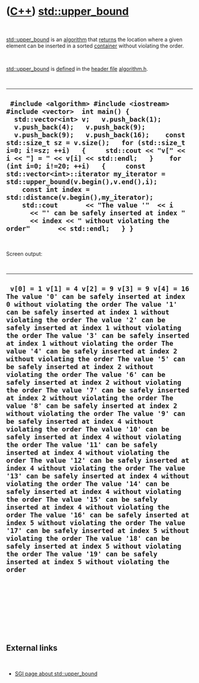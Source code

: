 
 

 

 

 

 

([C++](Cpp.md)) [std::upper\_bound](CppStdUpper_bound.md)
========================================================

 

[std::upper\_bound](CppStdUpper_bound.md) is an
[algorithm](CppAlgorithm.md) that [returns](CppReturn.md) the location
where a given element can be inserted in a sorted
[container](CppContainer.md) without violating the order.

 

[std::upper\_bound](CppStdUpper_bound.md) is [defined](CppDefinition.md)
in the [header file](CppHeaderFile.md)
[algorithm.h](CppAlgorithmH.md).

 

  ----------------------------------------------------------------------------------------------------------------------------------------------------------------------------------------------------------------------------------------------------------------------------------------------------------------------------------------------------------------------------------------------------------------------------------------------------------------------------------------------------------------------------------------------------------------------------------------------------------------------------------------------------------------------------------------------------
  ` #include <algorithm> #include <iostream> #include <vector>  int main() {   std::vector<int> v;   v.push_back(1);   v.push_back(4);   v.push_back(9);   v.push_back(9);   v.push_back(16);    const std::size_t sz = v.size();   for (std::size_t i=0; i!=sz; ++i)   {     std::cout << "v[" << i << "] = " << v[i] << std::endl;   }    for (int i=0; i!=20; ++i)   {     const std::vector<int>::iterator my_iterator = std::upper_bound(v.begin(),v.end(),i);     const int index = std::distance(v.begin(),my_iterator);     std::cout       << "The value '"  << i       << "' can be safely inserted at index "       << index << " without violating the order"       << std::endl;   } }`
  ----------------------------------------------------------------------------------------------------------------------------------------------------------------------------------------------------------------------------------------------------------------------------------------------------------------------------------------------------------------------------------------------------------------------------------------------------------------------------------------------------------------------------------------------------------------------------------------------------------------------------------------------------------------------------------------------------

 

Screen output:

 

  --------------------------------------------------------------------------------------------------------------------------------------------------------------------------------------------------------------------------------------------------------------------------------------------------------------------------------------------------------------------------------------------------------------------------------------------------------------------------------------------------------------------------------------------------------------------------------------------------------------------------------------------------------------------------------------------------------------------------------------------------------------------------------------------------------------------------------------------------------------------------------------------------------------------------------------------------------------------------------------------------------------------------------------------------------------------------------------------------------------------------------------------------------------------------------------------------------------------------------------------------------------------------------------------------------------------------------------------------------------------------------------------------------------------------------------------------------------------------------------------------------------------------------------------------------------------------------------------------------------------------------------------
  ` v[0] = 1 v[1] = 4 v[2] = 9 v[3] = 9 v[4] = 16 The value '0' can be safely inserted at index 0 without violating the order The value '1' can be safely inserted at index 1 without violating the order The value '2' can be safely inserted at index 1 without violating the order The value '3' can be safely inserted at index 1 without violating the order The value '4' can be safely inserted at index 2 without violating the order The value '5' can be safely inserted at index 2 without violating the order The value '6' can be safely inserted at index 2 without violating the order The value '7' can be safely inserted at index 2 without violating the order The value '8' can be safely inserted at index 2 without violating the order The value '9' can be safely inserted at index 4 without violating the order The value '10' can be safely inserted at index 4 without violating the order The value '11' can be safely inserted at index 4 without violating the order The value '12' can be safely inserted at index 4 without violating the order The value '13' can be safely inserted at index 4 without violating the order The value '14' can be safely inserted at index 4 without violating the order The value '15' can be safely inserted at index 4 without violating the order The value '16' can be safely inserted at index 5 without violating the order The value '17' can be safely inserted at index 5 without violating the order The value '18' can be safely inserted at index 5 without violating the order The value '19' can be safely inserted at index 5 without violating the order`
  --------------------------------------------------------------------------------------------------------------------------------------------------------------------------------------------------------------------------------------------------------------------------------------------------------------------------------------------------------------------------------------------------------------------------------------------------------------------------------------------------------------------------------------------------------------------------------------------------------------------------------------------------------------------------------------------------------------------------------------------------------------------------------------------------------------------------------------------------------------------------------------------------------------------------------------------------------------------------------------------------------------------------------------------------------------------------------------------------------------------------------------------------------------------------------------------------------------------------------------------------------------------------------------------------------------------------------------------------------------------------------------------------------------------------------------------------------------------------------------------------------------------------------------------------------------------------------------------------------------------------------------------

 

 

 

 

 

External links
--------------

 

-   [SGI page about
    std::upper\_bound](http://www.sgi.com/tech/stl/upper_bound.html)

 

 

 

 

 

 

